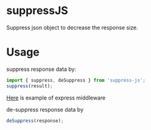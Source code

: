 # suppressJS
Suppress json object to decrease the response size.

# Usage
suppress response data by:
```javascript
import { suppress, deSuppress } from 'suppress-js';
suppress(result);
```
[Here](https://github.com/yantrab/nest-angular/blob/master/server/src/middlewares/suppress.middleware.ts) is example of express middleware 

de-suppress response data by
 ```javascript 
 deSuppress(response);
 ```
